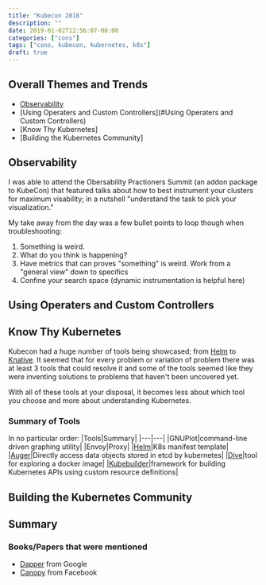 ```yaml
---
title: "Kubecon 2018"
description: ""
date: 2019-01-02T12:56:07-08:00
categories: ["cons"]
tags: ["cons, kubecon, kubernetes, k8s"]
draft: true
---
```


## Overall Themes and Trends

- [Observability](#Observability)
- [Using Operaters and Custom Controllers](#Using Operaters and Custom Controllers)
- [Know Thy Kubernetes]
- [Building the Kubernetes Community]

## Observability

I was able to attend the Obersability Practioners Summit (an addon package to KubeCon) that featured talks about how to best instrument your clusters for maximum visability; in a nutshell "understand the task to pick your visualization."

My take away from the day was a few bullet points to loop though when troubleshooting:
1. Something is weird.
2. What do you think is happening?
3. Have metrics that can proves "something" is weird. Work from a "general view" down to specifics
4. Confine your search space (dynamic instrumentation is helpful here)

## Using Operaters and Custom Controllers



## Know Thy Kubernetes

Kubecon had a huge number of tools being showcased; from [Helm](https://helm.sh/) to [Knative](https://github.com/knative/). It seemed that for every problem or variation of problem there was at least 3 tools that could resolve it and some of the tools seemed like they were inventing solutions to problems that haven't been uncovered yet.

With all of these tools at your disposal, it becomes less about which tool you choose and more about understanding Kubernetes.

### Summary of Tools

In no particular order:
|Tools|Summary|
|---|---|
|GNUPlot|command-line driven graphing utility|
|Envoy|Proxy|
|[Helm](https://helm.sh/)|K8s manifest template|
|[Auger](https://github.com/jpbetz/auger)|Directly access data objects stored in etcd by kubernetes|
|[Dive](https://github.com/wagoodman/dive)|tool for exploring a docker image|
|[Kubebuilder](https://github.com/kubernetes-sigs/kubebuilder)|framework for building Kubernetes APIs using custom resource definitions|

## Building the Kubernetes Community

## Summary

### Books/Papers that were mentioned

- [Dapper](https://ai.google/research/pubs/pub36356) from Google
- [Canopy](https://research.fb.com/publications/canopy-end-to-end-performance-tracing-at-scale/) from Facebook
